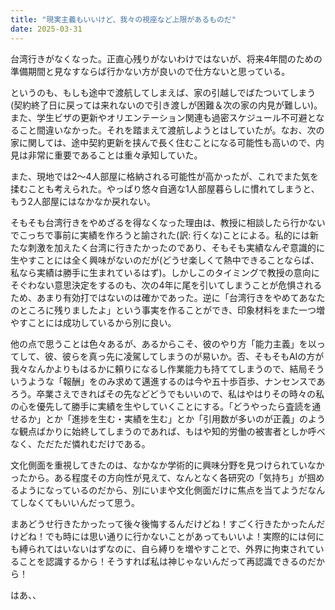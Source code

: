 ```yaml
---
title: "現実主義もいいけど、我々の視座など上限があるものだ"
date: 2025-03-31
---
```


台湾行きがなくなった。正直心残りがないわけではないが、将来4年間のための準備期間と見なすならば行かない方が良いので仕方ないと思っている。

というのも、もしも途中で渡航してしまえば、家の引越しでばたついてしまう(契約終了日に戻っては来れないので引き渡しが困難＆次の家の内見が難しい)。また、学生ビザの更新やオリエンテーション関連も過密スケジュール不可避となること間違いなかった。それを踏まえて渡航しようとはしていたが。なお、次の家に関しては、途中契約更新を挟んで長く住むことになる可能性も高いので、内見は非常に重要であることは重々承知していた。

また、現地では2〜4人部屋に格納される可能性が高かったが、これでまた気を揉むことも考えられた。やっぱり悠々自適な1人部屋暮らしに慣れてしまうと、もう2人部屋にはなかなか戻れない。

そもそも台湾行きをやめざるを得なくなった理由は、教授に相談したら行かないでこっちで事前に実績を作ろうと諭された(訳: 行くな)ことによる。私的には新たな刺激を加えたく台湾に行きたかったのであり、そもそも実績なんぞ意識的に生やすことには全く興味がないのだが(どうせ楽しくて熱中できることならば、私なら実績は勝手に生まれているはず)。しかしこのタイミングで教授の意向にそぐわない意思決定をするのも、次の4年に尾を引いてしまうことが危惧されるため、あまり有効打ではないのは確かであった。逆に「台湾行きをやめてあなたのところに残りましたよ」という事実を作ることができ、印象材料をまた一つ増やすことには成功しているから別に良い。

他の点で思うことは色々あるが、あるからこそ、彼のやり方「能力主義」を以ってして、彼、彼らを真っ先に凌駕してしまうのが易いか。否、そもそもAIの方が我々なんかよりもはるかに頼りになるし作業能力も持ててしまうので、結局そういうような「報酬」をのみ求めて邁進するのは今や五十歩百歩、ナンセンスであろう。卒業さえできればその先などどうでもいいので、私はやはりその時々の私の心を優先して勝手に実績を生やしていくことにする。「どうやったら査読を通せるか」とか「進捗を生む・実績を生む」とか「引用数が多いのが正義」のような観点ばかりに始終してしまうのであれば、もはや知的労働の被害者としか呼べなく、ただただ憐れむだけである。

文化側面を重視してきたのは、なかなか学術的に興味分野を見つけられていなかったから。ある程度その方向性が見えて、なんとなく各研究の「気持ち」が掴めるようになっているのだから、別にいまや文化側面だけに焦点を当てようだなんてしなくてもいいんだって思う。

まあどうせ行きたかったって後々後悔するんだけどね！すごく行きたかったんだけどね！でも時には思い通りに行かないことがあってもいいよ！実際的には何にも縛られてはいないはずなのに、自ら縛りを増やすことで、外界に拘束されていることを認識するから！そうすれば私は神じゃないんだって再認識できるのだから！

はあ、、